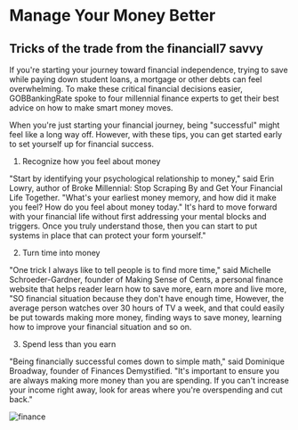 # Manage Your Money Better #
## Tricks of the trade from the financiall7 savvy ##

If you're starting your journey toward financial independence, trying to save while paying down student loans, a mortgage or other debts can feel overwhelming. To make these critical financial decisions easier, GOBBankingRate spoke to four millennial finance experts to get their best advice on how to make smart money moves.

When you're just starting your financial journey, being "successful" might feel like a long way off. However, with these tips, you can get started early to set yourself up for financial success.

1. Recognize how you feel about money

"Start by identifying your psychological relationship to money," said Erin Lowry, author of Broke Millennial: Stop Scraping By and Get Your Financial Life Together. "What's your earliest money memory, and how did it make you feel? How do you feel about money today." It's hard to move forward with your financial life without first addressing your mental blocks and triggers. Once you truly understand those, then you can start to put systems in place that can protect your form yourself."

2. Turn time into money

"One trick I always like to tell people is to find more time," said Michelle Schroeder-Gardner, founder of Making Sense of Cents, a personal finance website that helps reader learn how to save more, earn more and live more, "SO financial situation because they don't have enough time, However, the average person watches over 30 hours of TV a week, and that could easily be put towards making more money, finding ways to save money, learning how to improve your financial situation and so on.

3. Spend less than you earn

"Being financially successful comes down to simple math," said Dominique Broadway, founder of Finances Demystified. "It's important to ensure you are always making more money than you are spending. If you can't increase your income right away, look for areas where you're overspending and cut back."

![finance](https://www.quicken.com/sites/default/files/inquira-files/122486570_XS_0.jpg)
